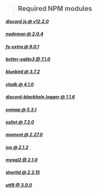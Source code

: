 >## **Required NPM modules**


##### [discord.js @ v12.2.0](https://www.npmjs.com/package/discord.js)
##### [nodemon @ 2.0.4](https://www.npmjs.com/package/nodemon)
##### [fs-extra @ 9.0.1](https://www.npmjs.com/package/fs-extra)
##### [better-sqlite3 @ 7.1.0](https://www.npmjs.com/package/better-sqlite3)
##### [bluebird @ 3.7.2](https://www.npmjs.com/package/bluebird)
##### [chalk @ 4.1.0](https://www.npmjs.com/package/chalk)
##### [discord-blackhole.logger @ 1.1.6](https://www.npmjs.com/package/discord-blackhole.logger)
##### [enmap @ 5.3.1](https://www.npmjs.com/package/enmap)
##### [eslint @ 7.3.0](https://www.npmjs.com/package/enmap)
##### [moment @ 2.27.0](https://www.npmjs.com/package/moment)
##### [ms @ 2.1.2](https://www.npmjs.com/package/ms)
##### [mysql2 @ 2.1.0](https://www.npmjs.com/package/mysql2)
##### [shortid @ 2.2.15](https://www.npmjs.com/package/shortid)
##### [utf8 @ 3.0.0](https://www.npmjs.com/package/utf8)